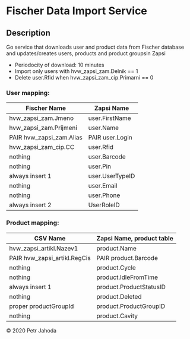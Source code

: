 # Fischer Data Import Service

## Description
Go service that downloads user and product data from Fischer database and updates/creates users, products and product
 groupsin Zapsi

* Periodocity of download: 10 minutes
* Import only users with hvw_zapsi_zam.Delnik == 1
* Delete user.Rfid when hvw_zapsi_zam_cip.Primarni == 0
   
### User mapping:

|Fischer Name|Zapsi Name|
|------------------|------------------|
|hvw_zapsi_zam.Jmeno|user.FirstName|
|hvw_zapsi_zam.Prijmeni|user.Name|
|PAIR hvw_zapsi_zam.Alias|PAIR user.Login|
|hvw_zapsi_zam_cip.CC|user.Rfid|
|nothing|user.Barcode|
|nothing|user.Pin|
|always insert 1|user.UserTypeID|
|nothing|user.Email|
|nothing|user.Phone|
|always insert 2|UserRoleID|

### Product mapping:
    
|CSV Name|Zapsi Name, product table|
|------------------|------------------|
|hvw_zapsi_artikl.Nazev1|product.Name|
|PAIR hvw_zapsi_artikl.RegCis|PAIR product.Barcode|
|nothing|product.Cycle|
|nothing|product.IdleFromTime|
|always insert 1|product.ProductStatusID|
|nothing|product.Deleted|
|proper productGroupId|product.ProductGroupID|
|nothing|product.Cavity|


© 2020 Petr Jahoda
